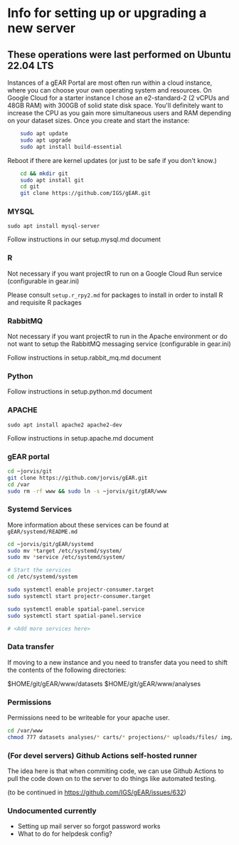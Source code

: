 # Info for setting up or upgrading a new server

## These operations were last performed on Ubuntu 22.04 LTS

Instances of a gEAR Portal are most often run within a cloud instance, where you can choose your own operating system and resources.  On Google Cloud for a starter instance I chose an e2-standard-2 (2 vCPUs and 48GB RAM) with 300GB of solid state disk space.  You'll definitely want to increase the CPU as you gain more simultaneous users and RAM depending on your dataset sizes.  Once you create and start the instance:

```bash
    sudo apt update
    sudo apt upgrade
    sudo apt install build-essential
```

Reboot if there are kernel updates (or just to be safe if you don't know.)

```bash
    cd && mkdir git
    sudo apt install git
    cd git
    git clone https://github.com/IGS/gEAR.git
```

### MYSQL

`sudo apt install mysql-server`

Follow instructions in our setup.mysql.md document

### R

Not necessary if you want projectR to run on a Google Cloud Run service (configurable in gear.ini)

Please consult `setup.r_rpy2.md` for packages to install in order to install R and requisite R packages

### RabbitMQ

Not necessary if you want projectR to run in the Apache environment or do not want to setup the RabbitMQ messaging service (configurable in gear.ini)

Follow instructions in setup.rabbit_mq.md document

### Python

Follow instructions in setup.python.md document

### APACHE

`sudo apt install apache2 apache2-dev`

Follow instructions in setup.apache.md document

### gEAR portal

```bash
cd ~jorvis/git
git clone https://github.com/jorvis/gEAR.git
cd /var
sudo rm -rf www && sudo ln -s ~jorvis/git/gEAR/www
```

### Systemd Services

More information about these services can be found at `gEAR/systemd/README.md`

```bash
cd ~jorvis/git/gEAR/systemd
sudo mv *target /etc/systemd/system/
sudo mv *service /etc/systemd/system/

# Start the services
cd /etc/systemd/system

sudo systemctl enable projectr-consumer.target
sudo systemctl start projectr-consumer.target

sudo systemctl enable spatial-panel.service
sudo systemctl start spatial-panel.service

# <Add more services here>
```

### Data transfer

If moving to a new instance and you need to transfer data you need
to shift the contents of the following directories:

$HOME/git/gEAR/www/datasets
$HOME/git/gEAR/www/analyses

### Permissions

Permissions need to be writeable for your apache user.

```bash
cd /var/www
chmod 777 datasets analyses/* carts/* projections/* uploads/files/ img/dataset_previews/
```

### (For devel servers) Github Actions self-hosted runner

The idea here is that when commiting code, we can use Github Actions to pull the code down on to the server to do things like automated testing.

(to be continued in https://github.com/IGS/gEAR/issues/632)

### Undocumented currently

- Setting up mail server so forgot password works
- What to do for helpdesk config?
